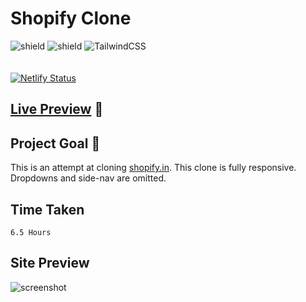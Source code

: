 # Shopify Clone

![shield](https://img.shields.io/badge/HTML5-E34F26?style=for-the-badge&logo=html5&logoColor=white) ![shield](https://img.shields.io/badge/CSS3-1572B6?style=for-the-badge&logo=css3&logoColor=white) ![TailwindCSS](https://img.shields.io/badge/tailwindcss-%2338B2AC.svg?style=for-the-badge&logo=tailwind-css&logoColor=white)
<br>
<br>
<br>
[![Netlify Status](https://api.netlify.com/api/v1/badges/8f4a5da4-9d1f-4271-bcb1-048a2bfce438/deploy-status)](https://app.netlify.com/sites/cloneshopify-in/deploys)

## [Live Preview](https://cloneshopify-in.netlify.app/) :link:

## Project Goal :dart:

This is an attempt at cloning [shopify.in](hhttps://www.shopify.in/). This clone is fully responsive. Dropdowns and side-nav are omitted.

## Time Taken

```
6.5 Hours

```

## Site Preview

![screenshot](./images/screen-shot.png)
